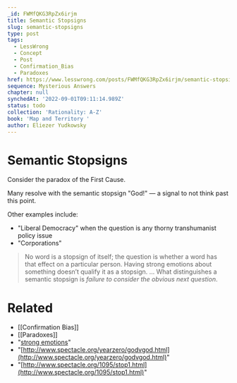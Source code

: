 ```yaml
---
_id: FWMfQKG3RpZx6irjm
title: Semantic Stopsigns
slug: semantic-stopsigns
type: post
tags:
  - LessWrong
  - Concept
  - Post
  - Confirmation_Bias
  - Paradoxes
href: https://www.lesswrong.com/posts/FWMfQKG3RpZx6irjm/semantic-stopsigns
sequence: Mysterious Answers
chapter: null
synchedAt: '2022-09-01T09:11:14.989Z'
status: todo
collection: 'Rationality: A-Z'
book: 'Map and Territory '
author: Eliezer Yudkowsky
---
```


# Semantic Stopsigns
Consider the paradox of the First Cause.

Many resolve with the semantic stopsign "God!" — a signal to not think past this point.

Other examples include:
- "Liberal Democracy" when the question is any thorny transhumanist policy issue
- "Corporations"

> No word is a stopsign of itself; the question is whether a word has that effect on a particular person. Having strong emotions about something doesn’t qualify it as a stopsign. ... What distinguishes a semantic stopsign is _failure to consider the obvious next question_.

# Related

- [[Confirmation Bias]]
- [[Paradoxes]]
- "[strong emotions](https://lesswrong.com/rationality/feeling-rational)"
- "[http://www.spectacle.org/yearzero/godvgod.html](http://www.spectacle.org/yearzero/godvgod.html)"
- "[http://www.spectacle.org/1095/stop1.html](http://www.spectacle.org/1095/stop1.html)"